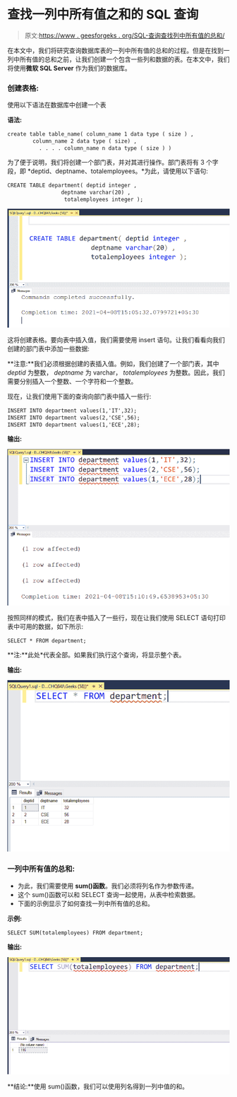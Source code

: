 # 查找一列中所有值之和的 SQL 查询

> 原文:[https://www . geesforgeks . org/SQL-查询查找列中所有值的总和/](https://www.geeksforgeeks.org/sql-query-to-find-the-sum-of-all-values-in-a-column/)

在本文中，我们将研究查询数据库表的一列中所有值的总和的过程。但是在找到一列中所有值的总和之前，让我们创建一个包含一些列和数据的表。在本文中，我们将使用**微软 SQL Server** 作为我们的数据库。

### **创建表格:**

使用以下语法在数据库中创建一个表

**语法:**

```
create table table_name( column_name 1 data type ( size ) ,
        column_name 2 data type ( size) ,
          . . . . column_name n data type ( size ) )
```

为了便于说明，我们将创建一个部门表，并对其进行操作。部门表将有 3 个字段，即 *deptid、deptname、totalemployees。*为此，请使用以下语句:

```
CREATE TABLE department( deptid integer ,
                 deptname varchar(20) ,
                  totalemployees integer );
```

![](img/d946d85e748ad8d189365cec18dc84a9.png)

这将创建表格。要向表中插入值，我们需要使用 insert 语句。让我们看看向我们创建的部门表中添加一些数据:

**注意:**我们必须根据创建的表插入值。例如，我们创建了一个部门表，其中 *deptid* 为整数， *deptname* 为 varchar， *totalemployees* 为整数。因此，我们需要分别插入一个整数、一个字符和一个整数。

现在，让我们使用下面的查询向部门表中插入一些行:

```
INSERT INTO department values(1,'IT',32);
INSERT INTO department values(2,'CSE',56);
INSERT INTO department values(1,'ECE',28);
```

**输出:**

![](img/d8e46a120b4c81c6541c064f98f9356a.png)

按照同样的模式，我们在表中插入了一些行，现在让我们使用 SELECT 语句打印表中可用的数据，如下所示:

```
SELECT * FROM department;
```

**注:**此处*代表全部。如果我们执行这个查询，将显示整个表。

**输出:**

![](img/6e2a31963310dfde23a30c36ad16ef81.png)

### **一列中所有值的总和:**

*   为此，我们需要使用 **sum()函数**。我们必须将列名作为参数传递。
*   这个 sum()函数可以和 SELECT 查询一起使用，从表中检索数据。
*   下面的示例显示了如何查找一列中所有值的总和。

**示例:**

```
SELECT SUM(totalemployees) FROM department;
```

**输出:**

![](img/aa75e4245c3b1c3e5e884ae1408ba897.png)

**结论:**使用 sum()函数，我们可以使用列名得到一列中值的和。